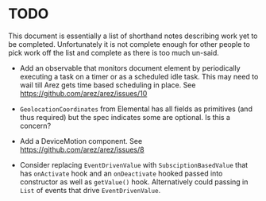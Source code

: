 # TODO

This document is essentially a list of shorthand notes describing work yet to be completed.
Unfortunately it is not complete enough for other people to pick work off the list and
complete as there is too much un-said.

* Add an observable that monitors document element by periodically executing a task on a timer
  or as a scheduled idle task. This may need to wail till Arez gets time based scheduling in place.
  See https://github.com/arez/arez/issues/10

* `GeolocationCoordinates` from Elemental has all fields as primitives (and thus required) but the spec
  indicates some are optional. Is this a concern?

* Add a DeviceMotion component. See https://github.com/arez/arez/issues/8

* Consider replacing `EventDrivenValue` with `SubsciptionBasedValue` that has `onActivate` hook and an
  `onDeactivate` hooked passed into constructor as well as `getValue()` hook. Alternatively could passing
  in `List` of events that drive `EventDrivenValue`.
